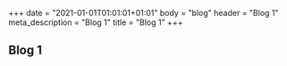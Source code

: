 +++
date = "2021-01-01T01:01:01+01:01"
body = "blog"
header = "Blog 1"
meta_description = "Blog 1"
title = "Blog 1"
+++

## Blog 1